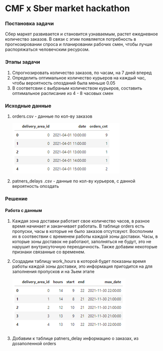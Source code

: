 # CMF x Sber market hackathon

### Постановка задачи
Сбер маркет развивается и становится узнаваемым, растет ежедневное количество заказов. В связи с этим появляется потребность в прогнозировании спроса и планировании рабочих смен, чтобы лучше распоряжаться человечским ресурсом.

### Этапы задачи
1. Спрогнозировать количество заказов, по часам, на 7 дней вперед
2. Определить оптимальное количество курьеров на каждый час, чтобы вероятность опозданий была меньше 0.05
3. В соответсвии с выбраным количеством курьеров, составить оптимальное расписание из 4 - 8 часовых смен

### Исходные данные
1. orders.csv - данные по кол-ву заказов

    ![minipic](https://github.com/Andrezyy/CMF-x-Sber-hackathon/blob/main/Images/orders.png)

2. patners_delays .csv - данные по кол-ву курьеров, с данной вероятность опоздать



### Решение
#### Работа с данным
1. Каждая зона доставки работает свое количество часов, в разное время начинает и заканчивает работать. В таблице orders есть пропуски, часы в которые не было заказов отсутсвуют. Восполним их в соотвествии с временем работы каждой зоны доставки.  Часы, в которые зоны доставок не работают, заполняться не будут, это не нарушит внутрисуточную переодичность. Также добавим некоторые признаки связанные со временем.
2. Создадим таблицу work_hours в которой будет показаны время работы каждой зоны доставки, это информация пригодится на для заполнения пропусков и на 3ьем этапе

    ![minipic](https://github.com/Andrezyy/CMF-x-Sber-hackathon/blob/main/Images/work_hours.png)

3. Добавим к таблице patners_delay информацию о заказах, из дозаполенной orders


